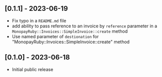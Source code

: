 ## [0.1.1] - 2023-06-19

- Fix typo in a `README.md` file
- add ability to pass reference to an invoice by `reference` parameter in a `MonopayRuby::Invoices::SimpleInvoice::create` method
- Use named parameter of `destionation` for "MonopayRuby::Invoices::SimpleInvoice::create" method

## [0.1.0] - 2023-06-18

- Initial public release
